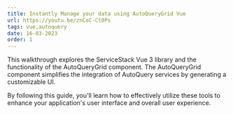 ```yaml
---
title: Instantly Manage your data using AutoQueryGrid Vue
url: https://youtu.be/znCoC-Ct0Ps
tags: vue,autoquery
date: 16-03-2023
order: 1
---
```


This walkthrough explores the ServiceStack Vue 3 library and the functionality of the AutoQueryGrid component. The AutoQueryGrid component simplifies the integration of AutoQuery services by generating a customizable UI. 

By following this guide, you'll learn how to effectively utilize these tools to enhance your application's user interface and overall user experience.
